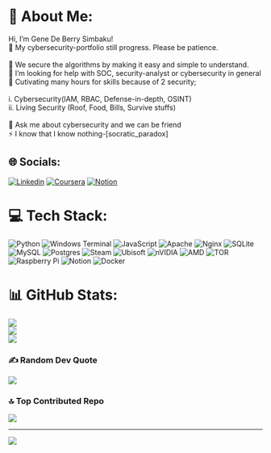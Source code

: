 # 💫 About Me:
Hi, I’m Gene De Berry Simbaku!<br>🔭 My cybersecurity-portfolio still progress. Please be patience.<br> <br>👯 We secure the algorithms by making it easy and simple to understand.<br>🤝 I’m looking for help with SOC, security-analyst or cybersecurity in general<br>🌱 Cutivating many hours for skills because of 2 security;<br><br>    i. Cybersecurity(IAM, RBAC, Defense-in-depth, OSINT)<br>    ii. Living Security (Roof, Food, Bills, Survive stuffs)<br><br>💬 Ask me about cybersecurity and we can be friend<br>⚡ I know that I know nothing-[socratic_paradox]


## 🌐 Socials:
[![Linkedin](https://custom-icon-badges.demolab.com/badge/LinkedIn-0A66C2?logo=linkedin-white&logoColor=fff)](https://www.linkedin.com/in/gene-de-berry-simbaku-853385369/) 
[![Coursera](https://img.shields.io/badge/Coursera-0056D2?logo=coursera&logoColor=fff)](https://www.coursera.org/user/8b35896687894f573462f5d34ae5c1da)
[![Notion](https://img.shields.io/badge/Notion-000?logo=notion&logoColor=fff)](https://www.notion.so/Resume-ff1a2752854f4e3d9fa4ec01ef3ff1c4)
# 💻 Tech Stack:
![Python](https://img.shields.io/badge/python-3670A0?style=plastic&logo=python&logoColor=ffdd54) ![Windows Terminal](https://img.shields.io/badge/Windows%20Terminal-%234D4D4D.svg?style=plastic&logo=windows-terminal&logoColor=white) ![JavaScript](https://img.shields.io/badge/javascript-%23323330.svg?style=plastic&logo=javascript&logoColor=%23F7DF1E) ![Apache](https://img.shields.io/badge/apache-%23D42029.svg?style=plastic&logo=apache&logoColor=white) ![Nginx](https://img.shields.io/badge/nginx-%23009639.svg?style=plastic&logo=nginx&logoColor=white) ![SQLite](https://img.shields.io/badge/sqlite-%2307405e.svg?style=plastic&logo=sqlite&logoColor=white) ![MySQL](https://img.shields.io/badge/mysql-4479A1.svg?style=plastic&logo=mysql&logoColor=white) ![Postgres](https://img.shields.io/badge/postgres-%23316192.svg?style=plastic&logo=postgresql&logoColor=white) ![Steam](https://img.shields.io/badge/steam-%23000000.svg?style=plastic&logo=steam&logoColor=white) ![Ubisoft](https://img.shields.io/badge/Ubisoft-%23F5F5F5.svg?style=plastic&logo=Ubisoft&logoColor=black) ![nVIDIA](https://img.shields.io/badge/nVIDIA-%2376B900.svg?style=plastic&logo=nVIDIA&logoColor=white) ![AMD](https://img.shields.io/badge/AMD-%23000000.svg?style=plastic&logo=amd&logoColor=white) ![TOR](https://img.shields.io/badge/tor-%237E4798.svg?style=plastic&logo=tor-project&logoColor=white) ![Raspberry Pi](https://img.shields.io/badge/-Raspberry_Pi-C51A4A?style=plastic&logo=Raspberry-Pi) ![Notion](https://img.shields.io/badge/Notion-%23000000.svg?style=plastic&logo=notion&logoColor=white) ![Docker](https://img.shields.io/badge/docker-%230db7ed.svg?style=plastic&logo=docker&logoColor=white)
# 📊 GitHub Stats:
![](https://github-readme-stats.vercel.app/api?username=toohau&theme=dark&hide_border=false&include_all_commits=true&count_private=true)<br/>
![](https://github-readme-streak-stats.herokuapp.com/?user=toohau&theme=dark&hide_border=false)<br/>
![](https://github-readme-stats.vercel.app/api/top-langs/?username=toohau&theme=dark&hide_border=false&include_all_commits=true&count_private=true&layout=compact)

### ✍️ Random Dev Quote
![](https://quotes-github-readme.vercel.app/api?type=horizontal&theme=merko)

### 🔝 Top Contributed Repo
![](https://github-contributor-stats.vercel.app/api?username=toohau&limit=5&theme=prussian&combine_all_yearly_contributions=true)

---
[![](https://visitcount.itsvg.in/api?id=toohau&icon=1&color=3)](https://visitcount.itsvg.in)

<!-- Proudly created with GPRM ( https://gprm.itsvg.in ) -->

